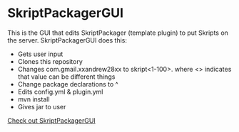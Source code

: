 # SkriptPackagerGUI
This is the GUI that edits SkriptPackager (template plugin) to put Skripts on the server.
SkriptPackagerGUI does this:
- Gets user input
- Clones this repository
- Changes com.gmail.xxandrew28xx to skript<1-100>.<skript name> where <> indicates that value can be different things
- Change package declarations to      ^
- Edits config.yml & plugin.yml
- mvn install
- Gives jar to user

[Check out SkriptPackagerGUI](https://github.com/xXAndrew28Xx/SkriptPackagerGUI)

